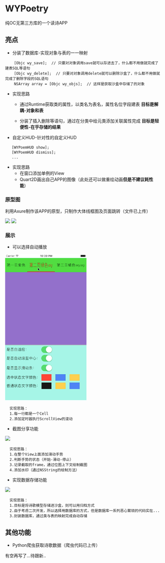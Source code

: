 # WYPoetry
纯OC无第三方库的一个读诗APP

## 亮点

* 分装了数据库-实现对象与表的一一映射
```
    [Objc wy_save];  // 只要对对象调用save就可以存进去了，什么都不用做就完成了建表SQL等语句
    [Objc wy_delete];  // 只要对对象调用delete就可以删除沙盒了，什么都不用做就完成了删除字段的SQL语句
    NSArray array = [Objc wy_objs];  // 这样是获取沙盒中存储了的对象
```

* 实现思路

  * 通过Runtime获取类的属性，以类名为表名，属性名位字段建表 **目标是解耦-对象和表**

  * 分装了插入删除等语句，通过在分类中给元类添加关联属性完成 **目标是轻便性-在乎存储的结果**

* 自定义HUD-针对性的自定义HUD

```
   [WYPoemHUD show];
   [WYPoemHUD dismiss];
   ...
```

* 实现思路
  * 在窗口添加单例的View
  * Quart2D画出自己APP的图像（此处还可以做重绘动画**但是不建议耗性能**）

### 原型图

利用Axure制作该APP的原型，只制作大体线框图及页面跳转（文件已上传）

![](https://github.com/WymanLyu/WYPoetry/blob/master/gifImage/product00.png)
![](https://github.com/WymanLyu/WYPoetry/blob/master/gifImage/product01.png)

### 展示

* 可以选择自动播放

![](https://github.com/WymanLyu/WYSlideView/blob/master/Images/%E8%87%AA%E9%80%82%E5%BA%94.gif)

```
  实现思路：
  1.每一行都是一个Cell
  2.添加定时器执行ScrollView的滚动
```


* 截图分享功能

![](https://github.com/WymanLyu/WYPoetry/blob/master/gifImage/ClipImage.gif)

```
  实现思路：
  1.在整个View上面添加滑动手势
  2.判断手势的状态（开始-滑动-停止）
  3.记录截取的frame，通过位图上下文绘制截图
  4.添加水印（通过NSString的绘制方法）
```

* 实现数据存储功能

![](https://github.com/WymanLyu/WYPoetry/blob/master/gifImage/DB.gif)

```
  实现思路：
  1.目标是将诗歌模型存储进沙盒，则可以用归档方式
  2.由于考虑二次开发，所以选择用数据库的方式，但是数据库一系列恶心繁琐的代码实在...
  3.封装数据库，通过类与表的映射完成自动存储
```
## 其他功能

* Python爬虫获取诗歌数据（爬虫代码已上传）

有空再写了...待跟新..


